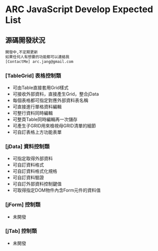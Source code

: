 # ARC JavaScript Develop Expected List

## 源碼開發狀況

```sh
開發中,不定期更新
如果任何人有想要的功能都可以連絡我
[ContactMe] arc.jang@gmail.com
```

### [TableGrid] 表格控制類

 - 可由Table直接套用Grid樣式
 - 可接收外部資料，直接產生Grid，整合jData
 - 每個表格都可指定對應外部資料表名稱
 - 可直接進行單格資料編輯
 - 可整行資料同時編輯
 - 可整頁Table同時編輯再一次儲存
 - 可產生子GRID用來檢視母GRID清單的細節
 - 可自訂表格上方功能表單
	
### [jData] 資料控制類

 - 可指定取得外部資料
 - 可自訂資料格式
 - 可自訂資料格式化規格
 - 可自訂資料驗證
 - 可自訂外部資料控制鍵值
 - 可取得指定DOM物件內含Form元件的資料值

### [jForm] 控制類

 - 未開發
 
### [jTab] 控制類

 - 未開發

[ContactMe]:mail:arc.jang@gmail.com